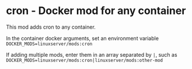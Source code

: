 # cron - Docker mod for any container

This mod adds cron to any container.

In the container docker arguments, set an environment variable `DOCKER_MODS=linuxserver/mods:cron`

If adding multiple mods, enter them in an array separated by `|`, such as `DOCKER_MODS=linuxserver/mods:cron|linuxserver/mods:other-mod`
